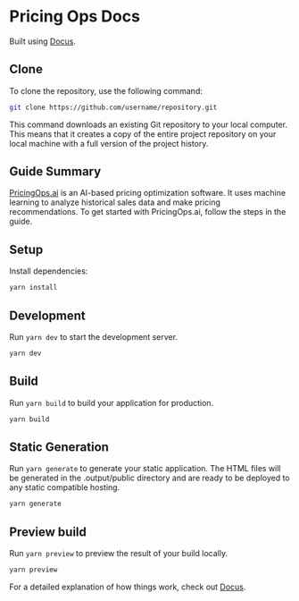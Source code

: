 # Pricing Ops Docs

Built using [Docus](https://docus.dev).

## Clone

To clone the repository, use the following command:

```bash
git clone https://github.com/username/repository.git
```

This command downloads an existing Git repository to your local computer. This means that it creates a copy of the entire project repository on your local machine with a full version of the project history.

## Guide Summary

[PricingOps.ai](http://pricingops.ai) is an AI-based pricing optimization software. It uses machine learning to analyze historical sales data and make pricing recommendations. To get started with PricingOps.ai, follow the steps in the guide.

## Setup

Install dependencies:

```bash
yarn install
```

## Development

Run `yarn dev` to start the development server.

```bash
yarn dev
```

## Build

Run `yarn build` to build your application for production.

```bash
yarn build
```

## Static Generation

Run `yarn generate` to generate your static application. The HTML files will be generated in the .output/public directory and are ready to be deployed to any static compatible hosting.

```bash
yarn generate
```

## Preview build

Run `yarn preview` to preview the result of your build locally.

```bash
yarn preview
```

For a detailed explanation of how things work, check out [Docus](https://docus.dev).